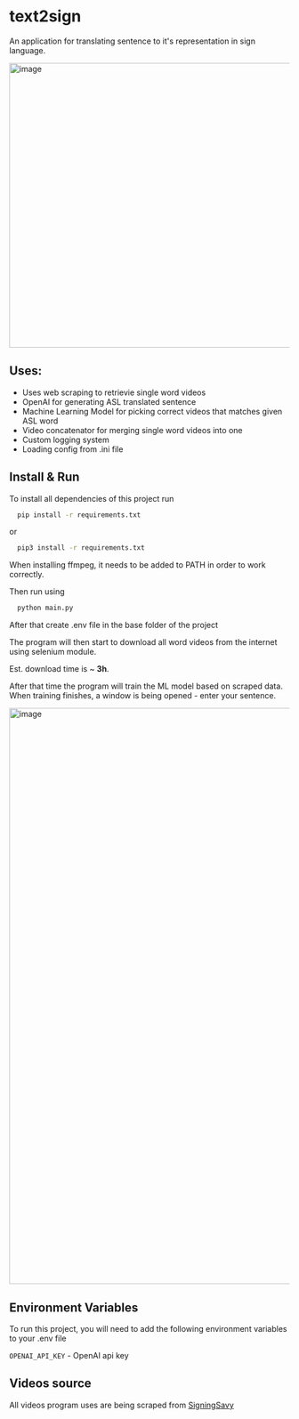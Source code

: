 
# text2sign

An application for translating sentence to it's representation in sign language.

<img width="512" alt="image" src="https://github.com/user-attachments/assets/10b7ada0-dd90-4b7b-b0ea-60500cc40b2d">

## Uses:
* Uses web scraping to retrievie single word videos
* OpenAI for generating ASL translated sentence
* Machine Learning Model for picking correct videos that matches given ASL word
* Video concatenator for merging single word videos into one
* Custom logging system
* Loading config from .ini file



## Install & Run

To install all dependencies of this project run 

```cmd
  pip install -r requirements.txt
```

or

```cmd
  pip3 install -r requirements.txt
```
When installing ffmpeg, it needs to be added to PATH in order to work correctly.


Then run using

```cmd
  python main.py
```

After that create .env file in the base folder of the project

The program will then start to download all word videos
from the internet using selenium module.

Est. download time is ~ **3h**.

After that time the program will train the ML model based on scraped data.
When training finishes, a window is being opened - enter your sentence.

<img width="1036" alt="image" src="https://github.com/user-attachments/assets/af5efc5c-4f62-462d-bb29-1b9cedcb0331">

## Environment Variables

To run this project, you will need to add the following environment variables to your .env file

`OPENAI_API_KEY` - OpenAI api key

## Videos source
All videos program uses are being scraped from [SigningSavy](https://www.signingsavvy.com/)

